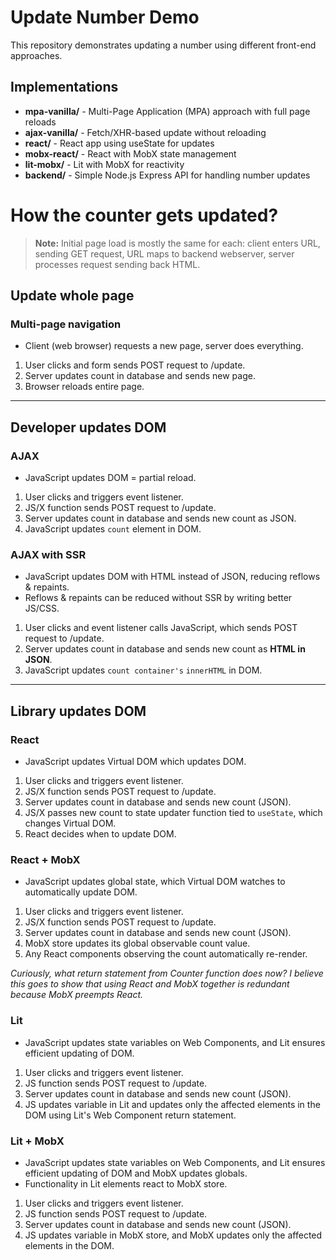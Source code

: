 # Update Number Demo
This repository demonstrates updating a number using different front-end approaches.
## Implementations
- **mpa-vanilla/** - Multi-Page Application (MPA) approach with full page reloads
- **ajax-vanilla/** - Fetch/XHR-based update without reloading
- **react/** - React app using useState for updates
- **mobx-react/** - React with MobX state management
- **lit-mobx/** - Lit with MobX for reactivity
- **backend/** - Simple Node.js Express API for handling number updates


# How the counter gets updated?

> **Note:** Initial page load is mostly the same for each: client enters URL, sending GET request, URL maps to backend webserver, server processes request sending back HTML.

## Update whole page

### Multi-page navigation
- Client (web browser) requests a new page, server does everything.
1. User clicks and form sends POST request to /update.
2. Server updates count in database and sends new page.
3. Browser reloads entire page.

---

## Developer updates DOM

### **AJAX**
- JavaScript updates DOM = partial reload.
1. User clicks and triggers event listener.
2. JS/X function sends POST request to /update.
3. Server updates count in database and sends new count as JSON.
4. JavaScript updates `count` element in DOM.

### **AJAX with SSR**
- JavaScript updates DOM with HTML instead of JSON, reducing reflows & repaints.
- Reflows & repaints can be reduced without SSR by writing better JS/CSS.
1. User clicks and event listener calls JavaScript, which sends POST request to /update.
2. Server updates count in database and sends new count as **HTML in JSON**.
3. JavaScript updates `count container's` `innerHTML` in DOM.

---

## Library updates DOM

### **React**
- JavaScript updates Virtual DOM which updates DOM.
1. User clicks and triggers event listener.
2. JS/X function sends POST request to /update.
3. Server updates count in database and sends new count (JSON).
4. JS/X passes new count to state updater function tied to `useState`, which changes Virtual DOM.
5. React decides when to update DOM.

### **React + MobX**
- JavaScript updates global state, which Virtual DOM watches to automatically update DOM.
1. User clicks and triggers event listener.
2. JS/X function sends POST request to /update.
3. Server updates count in database and sends new count (JSON).
4. MobX store updates its global observable count value.
5. Any React components observing the count automatically re-render.

*Curiously, what return statement from Counter function does now? I believe this goes to show that using React and MobX together is redundant because MobX preempts React.*

### **Lit**
- JavaScript updates state variables on Web Components, and Lit ensures efficient updating of DOM.
1. User clicks and triggers event listener.
2. JS function sends POST request to /update.
3. Server updates count in database and sends new count (JSON).
4. JS updates variable in Lit and updates only the affected elements in the DOM using Lit's Web Component return statement.

### **Lit + MobX**
- JavaScript updates state variables on Web Components, and Lit ensures efficient updating of DOM and MobX updates globals.
- Functionality in Lit elements react to MobX store.
1. User clicks and triggers event listener.
2. JS function sends POST request to /update.
3. Server updates count in database and sends new count (JSON).
4. JS updates variable in MobX store, and MobX updates only the affected elements in the DOM.

